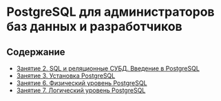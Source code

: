 # PostgreSQL для администраторов баз данных и разработчиков
## Содержание
  - [Занятие 2. SQL и реляционные СУБД. Введение в PostgreSQL](https://github.com/iltvr/dba/tree/main/topic-1/README.md)
  - [Занятие 3. Установка PostgreSQL ](https://github.com/iltvr/dba/tree/main/topic-2/README.md)
  - [Занятие 6. Физический уровень PostgreSQL](https://github.com/iltvr/dba/tree/main/topic-3/README.md)
  - [Занятие 7. Логический уровень PostgreSQL](https://github.com/iltvr/dba/tree/main/topic-4/README.md)
